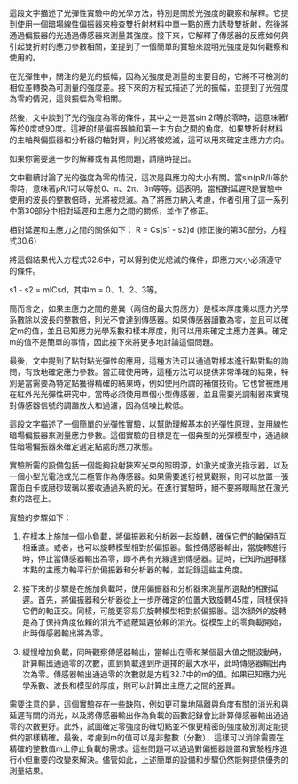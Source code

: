 這段文字描述了光彈性實驗中的光學方法，特別是關於光強度的觀察和解釋。它提到使用一個暗場線性偏振器來檢查雙折射材料中單一點的應力誘發雙折射，然後將通過偏振器的光通過傳感器來測量其強度。接下來，它解釋了傳感器的反應如何與引起雙折射的應力參數相關，並提到了一個簡單的實驗來說明光強度是如何觀察和使用的。

在光彈性中，關注的是光的振幅，因為光強度是測量的主要目的，它將不可檢測的相位差轉換為可測量的強度差。接下來的方程式描述了光的振幅，並提到了光強度為零的情況，這與振幅為零相關。

然後，文中談到了光的強度為零的條件，其中之一是當sin 2f等於零時，這意味著f等於0度或90度。這裡的f是偏振器軸和第一主方向之間的角度。如果雙折射材料的主軸與偏振器和分析器的軸對齊，則光將被熄滅，這可以用來確定主應力方向。

如果你需要進一步的解釋或有其他問題，請隨時提出。

文中繼續討論了光的強度為零的情況，這次是與應力的大小有關。當sin(pR/l)等於零時，意味著pR/l可以等於0、π、2π、3π等等。這表明，當相對延遲R是實驗中使用的波長的整數倍時，光將被熄滅。為了將應力納入考慮，作者引用了這一系列中第30部分中相對延遲和主應力之間的關係，並作了修正。

相對延遲和主應力之間的關係如下：
R = Cs(s1 - s2)d (修正後的第30部分，方程式30.6）

將這個結果代入方程式32.6中，可以得到使光熄滅的條件，即應力大小必須遵守的條件。

s1 - s2 = mlCsd，其中m = 0、1、2、3等。

簡而言之，如果主應力之間的差異（兩倍的最大剪應力）是樣本厚度乘以應力光學系數除以波長的整數倍，則光不會達到傳感器。如果傳感器讀數為零，並且可以確定m的值，並且已知應力光學系數和樣本厚度，則可以用來確定主應力差異。確定m的值不是簡單的事情，因此接下來將更多地討論這個問題。

最後，文中提到了點對點光彈性的應用，這種方法可以通過對樣本進行點對點的詢問，有效地確定應力參數。當正確使用時，這種方法可以提供非常準確的結果，特別是當需要為特定點獲得精確的結果時，例如使用所謂的補償技術。它也曾被應用在紅外光光彈性研究中，當時必須使用單個小型傳感器，並且需要光調制器來實現對傳感器信號的調諧放大和過濾，因為信噪比較低。

這段文字描述了一個簡單的光彈性實驗，以幫助理解基本的光彈性原理，並用線性暗場偏振器來測量應力參數。這個實驗的目標是在一個典型的光彈模型中，通過線性暗場偏振器來確定選定點處的應力狀態。

實驗所需的設備包括一個能夠投射狹窄光束的照明源，如激光或激光指示器，以及一個小型光電池或光二極管作為傳感器。如果需要進行視覺觀察，則可以放置一張霧面白卡或磨砂玻璃以接收通過系統的光。在進行實驗時，絕不要將眼睛放在激光束的路徑上。

實驗的步驟如下：
1. 在樣本上施加一個小負載，將偏振器和分析器一起旋轉，確保它們的軸保持互相垂直。或者，也可以旋轉模型相對於偏振器。監控傳感器輸出，當旋轉進行時，停止當傳感器輸出為零，即不再有光線達到傳感器。這時，已知所選擇樣本點的主應力軸平行於偏振器和分析器的軸，並記錄這些主角度。

2. 接下來的步驟是在施加負載時，使用偏振器和分析器來測量所選點的相對延遲。首先，將偏振器和分析器從上一步所確定的位置大致旋轉45度，同樣保持它們的軸正交。同樣，可能更容易只旋轉模型相對於偏振器。這次額外的旋轉是為了保持角度依賴的消光不遮蔽延遲依賴的消光。從模型上的零負載開始，此時傳感器輸出將為零。

3. 緩慢增加負載，同時觀察傳感器輸出，當輸出在零和某個最大值之間波動時，計算輸出通過零的次數，直到負載達到所選擇的最大水平，此時傳感器輸出再次為零。傳感器輸出通過零的次數就是方程32.7中的m的值。如果已知應力光學系數、波長和模型的厚度，則可以計算出主應力之間的差異。

需要注意的是，這個實驗存在一些缺陷，例如更可靠地隔離與角度有關的消光和與延遲有關的消光，以及將傳感器輸出作為負載的函數記錄會比計算傳感器輸出通過零的次數更好。此外，試圖確定零強度的確切點並不像更精密的強度級別測定能提供的那樣精確。最後，考慮到m的值可以是非整數（分數），這樣可以消除需要在精確的整數值m上停止負載的需求。這些問題可以通過對偏振器設置和實驗程序進行小但重要的改變來解決。儘管如此，上述簡單的設備和步驟仍然能夠提供優秀的測量結果。